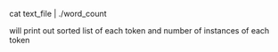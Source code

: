 
cat text_file | ./word_count

will print out sorted list of each token and number of instances of each token

